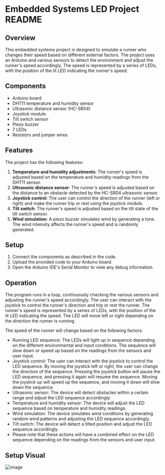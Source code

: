# Embedded Systems LED Project README

## Overview

This embedded systems project is designed to simulate a runner who changes their speed based on different external factors. The project uses an Arduino and various sensors to detect the environment and adjust the runner's speed accordingly. The speed is represented by a series of LEDs, with the position of the lit LED indicating the runner's speed.

## Components

- Arduino board
- DHT11 temperature and humidity sensor
- Ultrasonic distance sensor (HC-SR04)
- Joystick module
- Tilt switch sensor
- Piezo buzzer
- 7 LEDs
- Resistors and jumper wires

## Features

The project has the following features:

1. **Temperature and humidity adjustments**: The runner's speed is adjusted based on the temperature and humidity readings from the DHT11 sensor.
2. **Ultrasonic distance sensor**: The runner's speed is adjusted based on the distance to an obstacle detected by the HC-SR04 ultrasonic sensor.
3. **Joystick control**: The user can control the direction of the runner (left or right) and make the runner trip or rest using the joystick module.
4. **Tilt switch**: The runner's speed is adjusted based on the tilt state of the tilt switch sensor.
5. **Wind simulation**: A piezo buzzer simulates wind by generating a tone. The wind intensity affects the runner's speed and is randomly generated.

## Setup

1. Connect the components as described in the code.
2. Upload the provided code to your Arduino board.
3. Open the Arduino IDE's Serial Monitor to view any debug information.

## Operation

The program runs in a loop, continuously checking the various sensors and adjusting the runner's speed accordingly. The user can interact with the joystick to control the runner's direction and trip or rest the runner. The runner's speed is represented by a series of LEDs, with the position of the lit LED indicating the speed. The LED will move left or right depending on the direction the runner is running.

The speed of the runner will change based on the following factors:

- Running LED sequence: The LEDs will light up in sequence depending on the different environmental and input conditions. The sequence will slow down or speed up based on the readings from the sensors and user input.
- Joystick control: The user can interact with the joystick to control the LED sequence. By moving the joystick left or right, the user can change the direction of the sequence. Pressing the joystick button will pause the LED sequence, and pressing it again will resume the sequence. Moving the joystick up will speed up the sequence, and moving it down will slow down the sequence.
- Ultrasonic sensor: The device will detect obstacles within a certain range and adjust the LED sequence accordingly.
- Temperature and humidity sensor: The device will adjust the LED sequence based on temperature and humidity readings.
- Wind simulation: The device simulates wind conditions by generating random wind patterns and adjusting the LED sequence accordingly.
- Tilt switch: The device will detect a tilted position and adjust the LED sequence accordingly.
- Please note that these actions will have a combined effect on the LED sequence depending on the readings from the sensors and user input.

## Setup Visual
![image](https://github.com/RillVicosuh/Embedded-Systems-LED-Project/assets/65578557/c152d760-5d9c-4c1d-9cd5-41c452dcc978)

